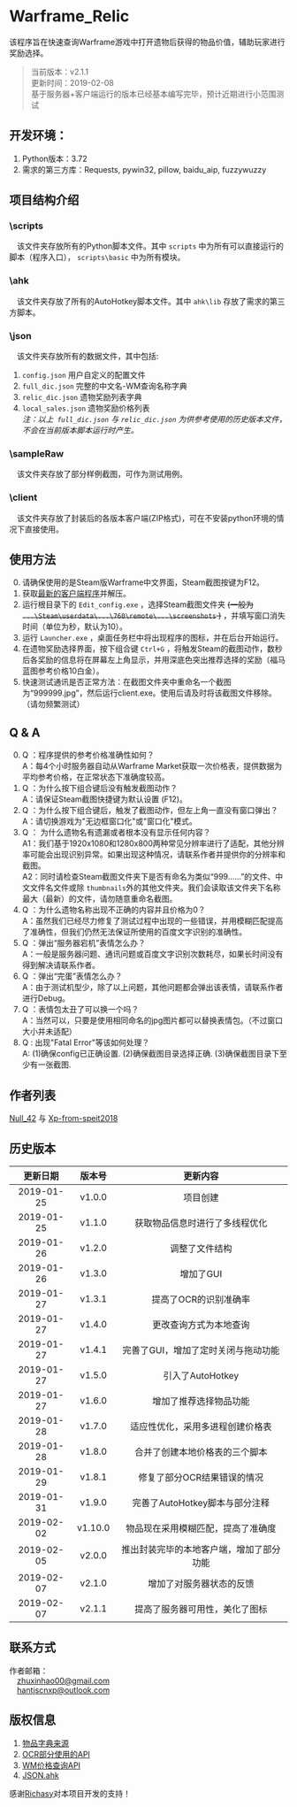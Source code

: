 # Warframe_Relic
该程序旨在快速查询Warframe游戏中打开遗物后获得的物品价值，辅助玩家进行奖励选择。
>当前版本：v2.1.1  
更新时间：2019-02-08    
基于服务器+客户端运行的版本已经基本编写完毕，预计近期进行小范围测试

## 开发环境：
1. Python版本：3.72
2. 需求的第三方库：Requests, pywin32, pillow, baidu_aip, fuzzywuzzy

## 项目结构介绍
### \scripts
&emsp;该文件夹存放所有的Python脚本文件。其中 `scripts` 中为所有可以直接运行的脚本（程序入口）， `scripts\basic` 中为所有模块。

### \ahk
&emsp;该文件夹存放了所有的AutoHotkey脚本文件。其中 `ahk\lib` 存放了需求的第三方脚本。
### \json
&emsp;该文件夹存放所有的数据文件，其中包括:  
1. `config.json` 用户自定义的配置文件
2. `full_dic.json` 完整的中文名-WM查询名称字典
3. `relic_dic.json` 遗物奖励列表字典
4. `local_sales.json` 遗物奖励价格列表  
*注：以上` full_dic.json` 与 `relic_dic.json` 为供参考使用的历史版本文件，不会在当前版本脚本运行时产生。*
### \sampleRaw
&emsp;该文件夹存放了部分样例截图，可作为测试用例。
### \client
&emsp;该文件夹存放了封装后的各版本客户端(ZIP格式)，可在不安装python环境的情况下直接使用。


## 使用方法
0. 请确保使用的是Steam版Warframe中文界面，Steam截图按键为F12。
1. 获取[最新的客户端程序](http://47.102.125.24/downloads/Warframe_Relic_client_v2.1.1.zip)并解压。
2. 运行根目录下的 `Edit_config.exe` ，选择Steam截图文件夹 ~~(一般为 `...\Steam\userdata\...\760\remote\...\screenshots` )~~ ，并填写窗口消失时间（单位为秒，默认为10）。
3. 运行 `Launcher.exe` ，桌面任务栏中将出现程序的图标，并在后台开始运行。
4. 在遗物奖励选择界面，按下组合键 `Ctrl+G` ，将触发Steam的截图动作，数秒后各奖励的信息将在屏幕左上角显示，并用深底色突出推荐选择的奖励（福马蓝图参考价格10白金）。  
5. 快速测试通讯是否正常方法：在截图文件夹中重命名一个截图为“999999.jpg”，然后运行client.exe。使用后请及时将该截图文件移除。（请勿频繁测试）  

## Q & A
0. Q ：程序提供的参考价格准确性如何？  
A：每4个小时服务器自动从Warframe Market获取一次价格表，提供数据为平均参考价格，在正常状态下准确度较高。
1. Q ：为什么按下组合键后没有触发截图动作？  
A：请保证Steam截图快捷键为默认设置 (F12)。
2. Q ：为什么按下组合键后，触发了截图动作，但左上角一直没有窗口弹出？  
A：请切换游戏为"无边框窗口化"或"窗口化"模式。  
3. Q ： 为什么遗物名有遗漏或者根本没有显示任何内容？  
A1：我们基于1920x1080和1280x800两种常见分辨率进行了适配，其他分辨率可能会出现识别异常。如果出现这种情况，请联系作者并提供你的分辨率和截图。  
A2：同时请检查Steam截图文件夹下是否有命名为类似“999……”的文件、中文文件名文件或除 `thumbnails`外的其他文件夹。我们会读取该文件夹下名称最大（最新）的文件，请勿随意重命名截图。
4. Q ：为什么遗物名称出现不正确的内容并且价格为0？  
A：虽然我们已经尽力修复了测试过程中出现的一些错误，并用模糊匹配提高了准确性，但我们仍然无法保证所使用的百度文字识别的准确性。  
5. Q ：弹出“服务器宕机”表情怎么办？  
A：一般是服务器问题、通讯问题或百度文字识别次数耗尽，如果长时间没有得到解决请联系作者。  
6. Q ：弹出“完蛋”表情怎么办？  
A：由于测试机型少，除了以上问题，其他问题都会弹出该表情，请联系作者进行Debug。  
7. Q ：表情包太丑了可以换一个吗？  
A：当然可以，只要是使用相同命名的jpg图片都可以替换表情包。（不过窗口大小并未适配）  
8. Q : 出现"Fatal Error"等该如何处理？  
A: (1)确保config已正确设置. (2)确保截图目录选择正确. (3)确保截图目录下至少有一张截图.

## 作者列表
[Null_42](https://github.com/EricZhu-42) 与 [Xp-from-speit2018](https://github.com/Xp-from-speit2018)

## 历史版本

更新日期|版本号|更新内容
:--:|:--:|:---:
2019-01-25|v1.0.0 |项目创建  
2019-01-25|v1.1.0 |获取物品信息时进行了多线程优化  
2019-01-26|v1.2.0 |调整了文件结构  
2019-01-26|v1.3.0 |增加了GUI  
2019-01-27|v1.3.1 |提高了OCR的识别准确率  
2019-01-27|v1.4.0 |更改查询方式为本地查询  
2019-01-27|v1.4.1 |完善了GUI，增加了定时关闭与拖动功能  
2019-01-27|v1.5.0 |引入了AutoHotkey  
2019-01-27|v1.6.0 |增加了推荐选择物品功能  
2019-01-28|v1.7.0 |适应性优化，采用多进程创建价格表
2019-01-28|v1.8.0 |合并了创建本地价格表的三个脚本
2019-01-29|v1.8.1 |修复了部分OCR结果错误的情况
2019-01-31|v1.9.0 |完善了AutoHotkey脚本与部分注释
2019-02-02|v1.10.0 |物品现在采用模糊匹配，提高了准确度
2019-02-05|v2.0.0 |推出封装完毕的本地客户端，增加了部分功能
2019-02-07|v2.1.0 |增加了对服务器状态的反馈
2019-02-07|v2.1.1 |提高了服务器可用性，美化了图标

## 联系方式  
作者邮箱：  
&emsp;zhuxinhao00@gmail.com  
&emsp;hantjscnxp@outlook.com
 
## 版权信息
 1. [物品字典来源](https://github.com/Richasy/WFA_Lexicon)
 2. [OCR部分使用的API](https://ai.baidu.com)
 3. [WM价格查询API](http://wfa.richasy.cn)
 4. [JSON.ahk](https://github.com/cocobelgica/AutoHotkey-JSON)  
 
 感谢[Richasy](https://github.com/Richasy)对本项目开发的支持！
